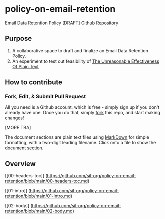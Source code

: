 # policy-on-email-retention
Email Data Retention Policy [DRAFT] Github [Repository](https://github.com/sil-org/policy-on-email-retention)

## Purpose

1. A collaborative space to draft and finalize an Email Data Retention Policy.
2. An experiment to test out feasibility of [The Unreasonable Effectiveness Of Plain Text](https://www.youtube.com/watch?v=WgV6M1LyfNY)

## How to contribute

### Fork, Edit, & Submit Pull Request
All you need is a Github account, which is free - simply sign up if you don't already have one. Once you do that, simply [fork](https://docs.github.com/en/pull-requests/collaborating-with-pull-requests/working-with-forks/fork-a-repo) this repo, and start making changes!

[MORE TBA]

The document sections are plain text files using [MarkDown](https://www.markdownguide.org/) for simple formatting, with a two-digit leading filename. Click onto a file to show the document section.

## Overview

[[00-headers-toc]] (https://github.com/sil-org/policy-on-email-retention/blob/main/00-headers-toc.md)

[[01-intro]] (https://github.com/sil-org/policy-on-email-retention/blob/main/01-intro.md)

[[02-body]] (https://github.com/sil-org/policy-on-email-retention/blob/main/02-body.md)


